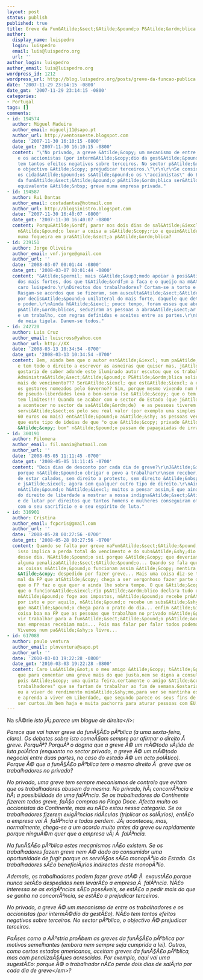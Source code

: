 ```yaml
---
layout: post
status: publish
published: true
title: Greve da Fun&Atilde;&sect;&Atilde;&pound;o P&Atilde;&ordm;blica
author:
  display_name: luispedro
  login: luispedro
  email: luis@luispedro.org
  url: ''
author_login: luispedro
author_email: luis@luispedro.org
wordpress_id: 1212
wordpress_url: http://blog.luispedro.org/posts/greve-da-funcao-publica
date: '2007-11-29 23:14:15 -0800'
date_gmt: '2007-11-29 23:14:15 -0800'
categories:
- Portugal
tags: []
comments:
- id: 194574
  author: Miguel Madeira
  author_email: miguelj11@sapo.pt
  author_url: http://ventosueste.blogspot.com
  date: '2007-11-30 16:10:15 -0800'
  date_gmt: '2007-11-30 16:10:15 -0800'
  content: "\"No privado, a greve &Atilde;&copy; um mecanismo de entre os trabalhadores
    e os accionistas (por interm&Atilde;&copy;dio da gest&Atilde;&pound;o). N&Atilde;&pound;o
    tem tantos efeitos negativos sobre terceiros. No sector p&Atilde;&ordm;blico,
    o objectivo &Atilde;&copy; prejudicar terceiros.\"\r\n\r\nSe considerarmos que
    os cidad&Atilde;&pound;os s&Atilde;&pound;o os \"accionistas\" do Estado, a greve
    da fun&Atilde;&sect;&Atilde;&pound;o p&Atilde;&ordm;blica ser&Atilde;&iexcl; exactamente
    equivalente &Atilde;&nbsp; greve numa empresa privada."
- id: 194587
  author: Rui Dantas
  author_email: costadantas@hotmail.com
  author_url: http://blogsinistro.blogspot.com
  date: '2007-11-30 16:40:07 -0800'
  date_gmt: '2007-11-30 16:40:07 -0800'
  content: Porqu&Atilde;&ordf; parar nos dois dias de sal&Atilde;&iexcl;rio? Porque
    n&Atilde;&pound;o levar a coisa a s&Atilde;&copy;rio e queim&Atilde;&iexcl;-los
    numa fogueira em pra&Atilde;&sect;a p&Atilde;&ordm;blica?
- id: 239151
  author: Jorge Oliveira
  author_email: vnf.jorge@gmail.com
  author_url: ''
  date: '2008-03-07 00:01:44 -0800'
  date_gmt: '2008-03-07 00:01:44 -0800'
  content: "&Atilde;&permil; mais c&Atilde;&sup3;modo apoiar a posi&Atilde;&sect;&Atilde;&pound;o
    dos mais fortes, dos que t&Atilde;&ordf;m a faca e o queijo na m&Atilde;&pound;o,
    caro luispedro.\r\nDireitos dos trabalhadores? Cortam-se a torto e a direito.
    Rasgam-se acordos que se fizeram, sem ausculta&Atilde;&sect;&Atilde;&pound;o pr&Atilde;&copy;via,
    por decis&Atilde;&pound;o unilateral do mais forte, daquele que det&Atilde;&copy;m
    o poder.\r\nAinda h&Atilde;&iexcl; pouco tempo, foram esses que abriram concursos
    p&Atilde;&ordm;blicos, seduziram as pessoas a abra&Atilde;&sect;ar uma miss&Atilde;&pound;o
    e um trabalho, com regras definidas e aceites entre as partes.\r\nGestores e pol&Atilde;&shy;ticos
    de meia tigela. Danem-se todos."
- id: 242720
  author: Luis Cruz
  author_email: luiscross@yahoo.com
  author_url: http://XX
  date: '2008-03-13 10:34:54 -0700'
  date_gmt: '2008-03-13 10:34:54 -0700'
  content: Bem, ainda bem que o autor est&Atilde;&iexcl; num pa&Atilde;&shy;s livre
    e tem todo o direito a escrever as asneiras que quiser mas, j&Atilde;&iexcl; agora,
    gostaria de saber adonde este iluminado autor escutou que os trabalhadores da
    Administra&Atilde;&sect;&Atilde;&pound;o P&Atilde;&ordm;blica solicitavam 3 vezes
    mais de vencimento??? Ser&Atilde;&iexcl; que est&Atilde;&iexcl; a escrever sobre
    os gestores nomeados pelo Governo?? Sim, porque mesmo vivendo num Pa&Atilde;&shy;s
    de pseudo-liberdades leva o bom-senso (se &Atilde;&copy; que o tem!!) que a asneira
    tem limites!!! Quando se acabar com o sector do Estado (que j&Atilde;&iexcl; est&Atilde;&iexcl;
    a acontecer no sector da sa&Atilde;&ordm;de)  e as pessoas tiverem de pagar pelos
    servi&Atilde;&sect;os pelo seu real valor (por exemplo uma simples consulta por
    60 euros ou mais) ent&Atilde;&pound;o a&Atilde;&shy; as pessoas ver&Atilde;&pound;o
    que este tipo de ideias de que "o que &Atilde;&copy; privado &Atilde;&copy; que
    &Atilde;&copy; bom" n&Atilde;&pound;o passam de papagaiadas de irracionais.
- id: 300191
  author: Filomena
  author_email: fil.mania@hotmail.com
  author_url: ''
  date: '2008-05-05 11:11:45 -0700'
  date_gmt: '2008-05-05 11:11:45 -0700'
  content: "Dois dias de desconto por cada dia de greve?\r\nJ&Atilde;&iexcl; agora
    porque n&Atilde;&pound;o obrigar o povo a trabalhar\r\nsem receber, com obrigatoriedade
    de estar calados, sem direito a protesto, sem direito &Atilde;&nbsp; dignidade
    e j&Atilde;&iexcl; agora sem qualquer outro tipo de direito.\r\nAinda bem que
    n&Atilde;&pound;o h&Atilde;&iexcl; muitos a pensar assim,E que ainda podemos usufruir
    do direito de liberdade a mostrar a nossa indigna&Atilde;&sect;&Atilde;&pound;o
    e de lutar por direitos que tantos homens e mulheres conseguiram oferecer-nos
    com o seu sacrificio e o seu espirito de luta."
- id: 316901
  author: Cristina
  author_email: fcpcris@gmail.com
  author_url: ''
  date: '2008-05-28 00:27:56 -0700'
  date_gmt: '2008-05-28 00:27:56 -0700'
  content: Quando se falta por greve naFun&Atilde;&sect;&Atilde;&pound;o P&Atilde;&ordm;blica
    isso implica a perda total do vencimento e do subs&Atilde;&shy;dio de refei&Atilde;&sect;&Atilde;&pound;o
    desse dia. N&Atilde;&pound;o sei porque &Atilde;&copy; que deveriamos de ter mais
    alguma penaliza&Atilde;&sect;&Atilde;&pound;o... Quando se fala que no privado
    as coisas n&Atilde;&pound;o funcionam assim &Atilde;&copy; mentira porque ningu&Atilde;&copy;m
    &Atilde;&copy; despedido por fazer greve... Mais uma coisa diz-se t&Atilde;&pound;o
    mal da FP que at&Atilde;&copy; chega a ser vergonhoso fazer parte dela. Pensam
    que o FP faz o que quer e ainda lhe sobra tempo. O que &Atilde;&copy; certo &Atilde;&copy;
    que o funcion&Atilde;&iexcl;rio p&Atilde;&ordm;blico declara tudo o que ganha,
    n&Atilde;&pound;o foge aos impostos, n&Atilde;&pound;o recebe pr&Atilde;&copy;mios
    por isto e por aquilo, n&Atilde;&pound;o recebe um subs&Atilde;&shy;dio de refei&Atilde;&sect;&Atilde;&pound;o
    que n&Atilde;&pound;o chega para o prato do dia... enfim &Atilde;&iexcl; tanta
    coisa boa na FP que as pessoas que trabalham no privado n&Atilde;&pound;o querem
    vir trabalhar para a fun&Atilde;&sect;&Atilde;&pound;o p&Atilde;&ordm;blica porque
    nas empresas recebiam mais... Pois mas falar por falar todos podemos fazer...
    Vivemos num pa&Atilde;&shy;s livre...
- id: 617088
  author: paulo ventura
  author_email: plnventura@sapo.pt
  author_url: ''
  date: '2010-03-03 19:22:28 -0800'
  date_gmt: '2010-03-03 19:22:28 -0800'
  content: Caro Lu&Atilde;&not;s o meu amigo &Atilde;&copy; t&Atilde;&pound;o palha&Atilde;&sect;o
    que para comentar uma greve mais do que justa,nem se digna a consultar o calend&Atilde;&iexcl;rio,
    pois &Atilde;&copy; uma quinta feira,certamente o amigo &Atilde;&copy; daqueles"
    trabalhadores" que se fartam de trabalhar ao fim de semana.Gostaria de o ver desempregado
    ou a viver de rendimento min&Atilde;&shy;mo,para ver se mantinha essa opini&Atilde;&pound;o.Instrua-se
    e aprenda a viver em Liberdade, que segundo parece os seus fins de semena devem
    ser curtos.Um bem haja e muita pachorra para aturar pessoas com EU.
---
```

<p>Na s&Atilde;&copy;rie <i>isto j&Atilde;&iexcl; parece um blogue de direita<&#47;i>:</p>
<p>Parece que vai haver greve da fun&Atilde;&sect;&Atilde;&pound;o p&Atilde;&ordm;blica (a uma sexta-feira, claro). Os debates sobre isto come&Atilde;&sect;am sempre por afirmar o direito &Atilde;&nbsp; greve. Porqu&Atilde;&ordf;? Porqu&Atilde;&ordf; o dogma que a greve &Atilde;&copy; um m&Atilde;&copy;todo v&Atilde;&iexcl;lido de luta pol&Atilde;&shy;tica (enquanto no sector privado, a greve &Atilde;&copy; um m&Atilde;&copy;todo negocial entre duas partes, no caso do estado &Atilde;&copy; um acto pol&Atilde;&shy;tico). Porque &Atilde;&copy; que a fun&Atilde;&sect;&Atilde;&pound;o p&Atilde;&ordm;blica tem o mesmo direito &Atilde;&nbsp; greve que os trabalhadores no privado?</p>
<p>No privado, uma greve tem sempre mecanismos de controlo que evitam que os trabalhadores abusem da mesma. No privado, h&Atilde;&iexcl; concorr&Atilde;&ordf;ncia e h&Atilde;&iexcl; a possibilidade de uma fal&Atilde;&ordf;ncia. Se os trabalhadores do Continente fizerem todos greve, fa&Atilde;&sect;o compras no Pingo Doce. Afecta muito os accionistas do Continente, mas eu n&Atilde;&pound;o estou nessa categoria. Se os trabalhadores fizerem exig&Atilde;&ordf;ncias rid&Atilde;&shy;culas (triplicar os sal&Atilde;&iexcl;rios), ent&Atilde;&pound;o a empresa vai &Atilde;&nbsp; fal&Atilde;&ordf;ncia e todos perdem. J&Atilde;&iexcl; aconteceu, mas, normalmente, chega-se a um acordo muito antes da greve ou rapidamente porque ningu&Atilde;&copy;m quer que a empresa v&Atilde;&iexcl; &Atilde;&nbsp; fal&Atilde;&ordf;ncia.</p>
<p>Na fun&Atilde;&sect;&Atilde;&pound;o p&Atilde;&ordm;blica estes mecanismos n&Atilde;&pound;o existem. Se os trabalhadores fazem greve nem &Atilde;&copy; dado ao consumidor uma oportunidade de fugir porque os servi&Atilde;&sect;os s&Atilde;&pound;o monop&Atilde;&sup3;lio do Estado. Os trabalhadores s&Atilde;&pound;o benefici&Atilde;&iexcl;rios indirectos deste monop&Atilde;&sup3;lio.</p>
<p>Ademais, os trabalhadores podem fazer greve at&Atilde;&copy; &Atilde;&nbsp; exaust&Atilde;&pound;o porque nunca ser&Atilde;&pound;o despedidos nem levar&Atilde;&pound;o a empresa &Atilde;&nbsp; fal&Atilde;&ordf;ncia. N&Atilde;&pound;o interessa se as exig&Atilde;&ordf;ncias s&Atilde;&pound;o poss&Atilde;&shy;veis, se est&Atilde;&pound;o a pedir mais do que se ganha na concorr&Atilde;&ordf;ncia, se est&Atilde;&pound;o a prejudicar terceiros.</p>
<p>No privado, a greve &Atilde;&copy; um mecanismo de entre os trabalhadores e os accionistas (por interm&Atilde;&copy;dio da gest&Atilde;&pound;o). N&Atilde;&pound;o tem tantos efeitos negativos sobre terceiros. No sector p&Atilde;&ordm;blico, o objectivo &Atilde;&copy; prejudicar terceiros.</p>
<p>Pa&Atilde;&shy;ses como a A&Atilde;&ordm;stria pro&Atilde;&shy;bem as greves da fun&Atilde;&sect;&Atilde;&pound;o p&Atilde;&ordm;blica por motivos semelhantes (embora nem sempre seja cumprida a lei). Outros, como certos estados americanos, aceitam greves da fun&Atilde;&sect;&Atilde;&pound;o p&Atilde;&ordm;blica, mas com penaliza&Atilde;&sect;&Atilde;&micro;es acrescidas. Por exemplo, aqui vai uma sugest&Atilde;&pound;o: porque &Atilde;&copy; o trabalhador n&Atilde;&pound;o perde <em>dois dias de sal&Atilde;&iexcl;rio por cada dia de greve<&#47;em>?</p>
